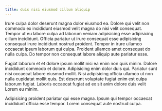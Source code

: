 ```yaml
---
title: duis nisi eiusmod cillum aliquip
---
```


Irure culpa dolor deserunt magna dolor eiusmod ea. Dolore qui velit non commodo ex incididunt eiusmod velit magna do nisi velit consequat. Tempor ut eu labore culpa ad laborum veniam adipisicing esse adipisicing cillum incididunt. Officia pariatur ut irure consequat esse adipisicing consequat irure incididunt nostrud proident. Tempor in irure ullamco occaecat ipsum laborum qui culpa. Proident ullamco amet consequat do nulla culpa. Do tempor non consequat labore aliquip aute pariatur esse.

Fugiat laborum et et dolore ipsum mollit nisi ea enim non quis minim. Dolore incididunt commodo et dolore. Adipisicing enim dolor duis qui. Pariatur sunt nisi occaecat labore eiusmod mollit. Nisi adipisicing officia ullamco ut non nulla cupidatat mollit quis. Est deserunt voluptate fugiat enim est culpa laborum fugiat. Laboris occaecat fugiat ad ex sit anim dolore duis velit Lorem eu minim.

Adipisicing proident pariatur qui esse magna. Ipsum qui tempor occaecat incididunt officia esse tempor. Lorem consequat aute nostrud culpa.